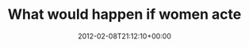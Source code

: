 ---
retweeted: false
source: <a href="http://twitter.com/#!/download/ipad" rel="nofollow">Twitter for iPad</a>
entities:
  hashtags: []
  symbols: []
  user_mentions:
  - name: yetzt
    screen_name: yetzt
    indices:
    - '79'
    - '85'
    id_str: '2902401'
    id: '2902401'
  urls:
  - url: http://t.co/9FSOdvPJ
    expanded_url: http://youtu.be/XzJC9OCT0ss
    display_url: youtu.be/XzJC9OCT0ss
    indices:
    - '53'
    - '73'
display_text_range:
- '0'
- '86'
favorite_count: '1'
id_str: '167355061117263872'
truncated: false
retweet_count: '0'
id: '167355061117263872'
possibly_sensitive: false
created_at: Wed Feb 08 21:12:10 +0000 2012
favorited: false
full_text: What would happen if women acted like men at bars? —  (via [@yetzt](https://twitter.com/yetzt))
lang: en
quote_url: http://youtu.be/XzJC9OCT0ss
tags:
- pesos:twitter
date: '2012-02-08T21:12:10+00:00'
src: https://twitter.com/bascht/status/167355061117263872
original_url: https://twitter.com/bascht/status/167355061117263872
type: twitter_tweet
text: What would happen if women acted like men at bars? —  (via [@yetzt](https://twitter.com/yetzt))
title: What would happen if women acte

---